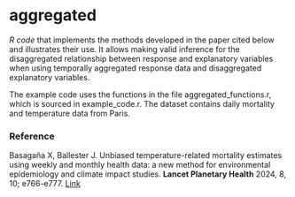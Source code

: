 # aggregated

*R code* that implements the methods developed in the paper cited below and illustrates their use. It allows making valid inference for the disaggregated relationship between response and explanatory variables when using temporally aggregated response data and disaggregated explanatory variables.

The example code uses the functions in the file aggregated_functions.r, which is sourced in example_code.r. The dataset contains daily mortality and temperature data from Paris.

### Reference ###
Basagaña X, Ballester J. Unbiased temperature-related mortality estimates using weekly and monthly health data: a new method for environmental epidemiology and climate impact studies. **Lancet Planetary Health**  2024, 8, 10; e766-e777. [Link](https://www.thelancet.com/journals/lanplh/article/PIIS2542-5196(24)00212-2/fulltext)

